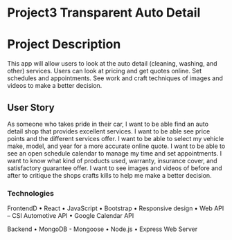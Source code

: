 # Project3 Transparent Auto Detail

# Project Description
This app will allow users to look at the auto detail (cleaning, washing, and other) services. Users can look at pricing and get quotes online. Set schedules and appointments. See work and craft techniques of images and videos to make a better decision.

## User Story
As someone who takes pride in their car, I want to be able find an auto detail shop that provides excellent services. I want to be able see price points and the different services offer. I want to be able to select my vehicle make, model, and year for a more accurate online quote. I want to be able to see an open schedule calendar to manage my time and set appointments. I want to know what kind of products used, warranty, insurance cover, and satisfactory guarantee offer. I want to see images and videos of before and after to critique the shops crafts kills to help me make a better decision.


### Technologies
FrontendD
•	React
•	JavaScript
•	Bootstrap
•	Responsive design
•	Web API – CSI Automotive API 
•	Google Calendar API

Backend
•	MongoDB - Mongoose
•	Node.js
•	Express Web Server  


